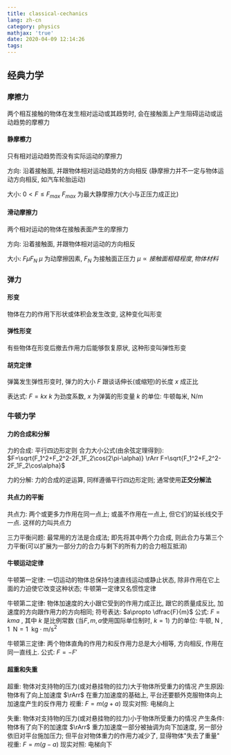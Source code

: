 ```yaml
---
title: classical-cechanics
lang: zh-cn
category: physics
mathjax: 'true'
date: 2020-04-09 12:14:26
tags:
---
```


## 经典力学

### 摩擦力

两个相互接触的物体在发生相对运动或其趋势时, 会在接触面上产生阻碍运动或运动趋势的摩檫力

#### 静摩檫力

只有相对运动趋势而没有实际运动的摩擦力

方向: 沿着接触面, 并跟物体相对运动趋势的方向相反 (静摩擦力并不一定与物体运动方向相反, 如汽车轮胎运动)

大小: $0<F\leqslant F_{max}$
$F_{max}$ 为最大静摩擦力(大小与正压力成正比)

#### 滑动摩擦力

两个相对运动的物体在接触表面产生的摩擦力

方向: 沿着接触面, 并跟物体相对运动的方向相反

大小: $F\mu F_N$
$\mu$ 为动摩擦因素, $F_N$ 为接触面正压力
$\mu \propto 接触面粗糙程度, 物体材料$

### 弹力

#### 形变

物体在力的作用下形状或体积会发生改变, 这种变化叫形变

#### 弹性形变

有些物体在形变后撤去作用力后能够恢复原状, 这种形变叫弹性形变

#### 胡克定律

弹簧发生弹性形变时, 弹力的大小 $F$ 跟谈话伸长(或缩短)的长度 $x$ 成正比

表达式: $F=kx$
$k$ 为劲度系数, $x$ 为弹簧的形变量
$k$ 的单位: 牛顿每米, $\text{N}/\text{m}$

### 牛顿力学

#### 力的合成和分解

力的合成: 平行四边形定则
合力大小公式(由余弦定理得到): $F=\sqrt{F_1^2+F_2^2-2F_1F_2\cos(2\pi-\alpha)} \rArr F=\sqrt{F_1^2+F_2^2-2F_1F_2\cos\alpha}$

力的分解: 力的合成的逆运算, 同样遵循平行四边形定则; 通常使用**正交分解法**

#### 共点力的平衡

共点力: 两个或更多力作用在同一点上; 或虽不作用在一点上, 但它们的延长线交于一点. 这样的力叫共点力

三力平衡问题: 最常用的方法是合成法; 即先将其中两个力合成, 则此合力与第三个力平衡(可以扩展为一部分力的合力与剩下的所有力的合力相互抵消)

#### 牛顿运动定律

牛顿第一定律: 一切运动的物体总保持匀速直线运动或静止状态, 除非作用在它上面的力迫使它改变这种状态; 牛顿第一定律又名惯性定律

牛顿第二定律: 物体加速度的大小跟它受到的作用力成正比, 跟它的质量成反比, 加速度的方向跟作用力的方向相同; 符号表达: $a\propto \dfrac{F}{m}$
公式: $F=kma$ , 其中 $k$ 是比例常数 (当$F,m,a$使用国际单位制时, $k=1$)
力的单位: 牛顿, $\text{N}$ , $1\enspace\text{N}=1\enspace\text{kg}\cdot\text{m/s}^2$

牛顿第三定律: 两个物体直角的作用力和反作用力总是大小相等, 方向相反, 作用在同一直线上.
公式: $F=-F'$

#### 超重和失重

超重: 物体对支持物的压力(或对悬挂物的拉力)大于物体所受重力的情况
产生原因: 物体有了向上加速度 $\rArr$ 在重力加速度的基础上, 平台还要额外克服物体向上加速度产生的反作用力
视重: $F=m(g+a)$
现实对照: 电梯向上

失重: 物体对支持物的压力(或对悬挂物的拉力)小于物体所受重力的情况
产生条件: 物体有了向下的加速度 $\rArr$ 重力加速度一部分被抽调为向下加速度, 另一部分依旧对平台施加压力; 但平台对物体重力的作用力减少了, 显得物体"失去了重量"
视重: $F=m(g-a)$
现实对照: 电梯向下
